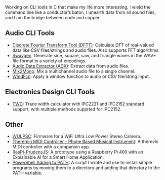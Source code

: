 Working on CLI tools in C that make my life more interesting. I wield the command line like a conductor’s baton, I unearth data from all sound files, and I am the bridge between code and copper. 

## Audio CLI Tools
- [Discrete Fourier Transform Tool (DFTT)](https://github.com/ymich9963/dftt): Calculate DFT of real-valued data like CSV files/strings and audio files. Also supports FFT algorithms.
- [Swavgen](https://github.com/ymich9963/swavgen): Generate sine, square, saw, and triangle waves in the WAVE file format in a variety of encodings.
- [Audio Data Extractor (ADX)](https://github.com/ymich9963/adx): Extract data from audio files.
- [Mix2Mono](https://github.com/ymich9963/mix2mono): Mix a multichannel audio file to a single channel.
- [WindFcn](https://github.com/ymich9963/windfcn): Apply a window function to audio or CSV file/string input.

## Electronics Design CLI Tools
- [TWC](https://github.com/ymich9963/twc): Trace width calculator with IPC2221 and IPC2152 standard support, with multiple methods supprted for IPC2152.

## Other
- [WULPSC](https://github.com/ymich9963/WULPSC): Firmware for a WiFi Ultra Low Power Stereo Camera.
- [Theremin MIDI Controller - Phone Based Musical Instrument](https://github.com/ymich9963/TMC-Phone-based-Tactile-Musical-Instrument): A therevin MIDI controller with a companion app.
- [RasPi-PrudensJS](https://github.com/ymich9963/RasPi-PrudensJS): A prototype using a Raspberry Pi 400 with an Explainable AI for a Smart Home Application.
- [PowerShell Adding to PATH](https://github.com/ymich9963/pwsh-add-to-path-env-var): A script I wrote and use to install simple programs by moving them to a directory and adding that directory to the PATH variable.

